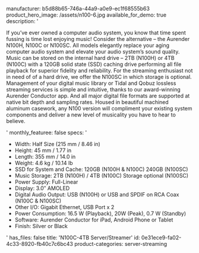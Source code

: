 manufacturer: b5d88b65-746a-44a9-a0e9-ec1f68555b63
product_hero_image: /assets/n100-6.jpg
available_for_demo: true
description: '<p>If you’ve ever owned a computer audio system, you know that time spent fussing is time lost enjoying music! Consider the alternative – the Aurender N100H, N100C or N100SC. All models elegantly replace your aging computer audio system and elevate your audio system’s sound quality. Music can be stored on the internal hard drive – 2TB (N100H) or 4TB (N100C) with a 120GB solid state (SSD) caching drive performing all file playback for superior fidelity and reliability. For the streaming enthusiast not in need of of a hard drive, we offer the N100SC in which storage is optional. Management of your digital music library or Tidal and Qobuz lossless streaming services is simple and intuitive, thanks to our award-winning Aurender Conductor app. And all major digital file formats are supported at native bit depth and sampling rates. Housed in beautiful machined aluminum casework, any N100 version will compliment your existing system components and deliver a new level of musicality you have to hear to believe.</p>'
monthly_featuree: false
specs: '<ul><li>Width​: Half Size (215 mm / 8.46 in)<br></li><li>Height: 45 mm / 1.77 in<br></li><li>Length​: 355 mm / 14.0 in<br></li><li>Weight​: 4.6 kg / 10.14 lb​<br></li><li>SSD for System and Cache: 120GB (N100H &amp; N100C) 240GB (N100SC)<br></li><li>Music Storage: 2TB (N100H) / 4TB (N100C) Storage optional (N100SC)<br></li><li>Power Supply: ​Full-Linear<br></li><li>Display​​: 3.0″ AMOLED<br></li><li>Digital Audio Output​: USB (N100H) or USB and SPDIF on RCA Coax (N100C &amp; N100SC)<br></li><li>Other I/O: Gigabit Ethernet, USB Port x 2​​<br></li><li>Power Consumption​: 16.5 W (Playback), 20W (Peak), 0.7 W (Standby)<br></li><li>Software: Aurender Conductor for iPad, Android Phone or Tablet<br></li><li>Finish: Silver or Black<br></li></ul>'
has_files: false
title: 'N100C-4TB Server/Streamer'
id: 0e31ece9-fa02-4c33-8920-fb40c7c6bc43
product-categories: server-streaming
